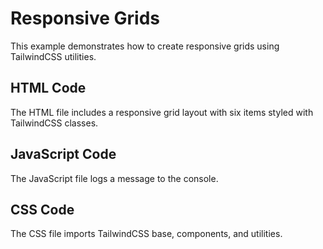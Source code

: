 # Responsive Grids

This example demonstrates how to create responsive grids using TailwindCSS utilities.

## HTML Code
The HTML file includes a responsive grid layout with six items styled with TailwindCSS classes.

## JavaScript Code
The JavaScript file logs a message to the console.

## CSS Code
The CSS file imports TailwindCSS base, components, and utilities.
